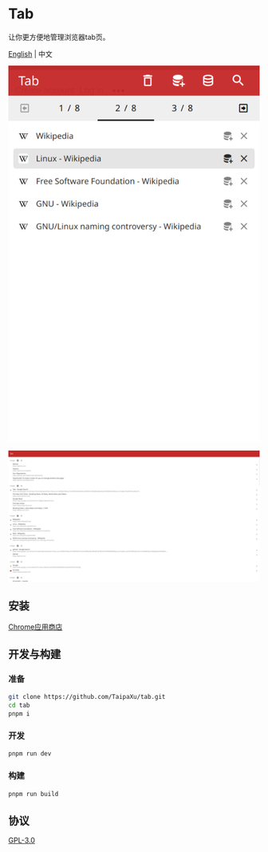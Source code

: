 # Tab

让你更方便地管理浏览器tab页。

[English](./README.md) | 中文

![popup page](./popup.png)

![save page](./save.jpeg)

## 安装

[Chrome应用商店](https://chrome.google.com/webstore/detail/tab/jjihajofddejmecdigfhddjkondfjkgf?hl=en)

## 开发与构建

### 准备

```bash
git clone https://github.com/TaipaXu/tab.git
cd tab
pnpm i
```

### 开发

```bash
pnpm run dev
```

### 构建

```bash
pnpm run build
```

## 协议

[GPL-3.0](LICENSE)
